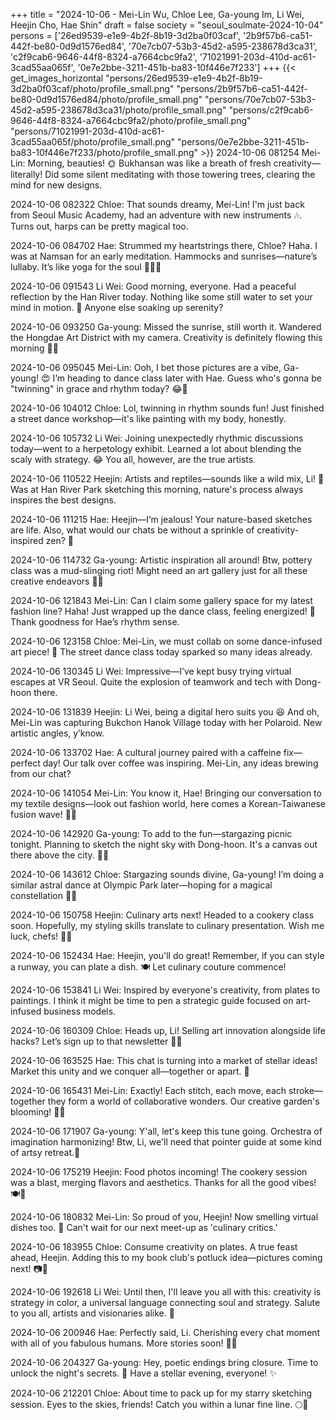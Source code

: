 +++
title = "2024-10-06 - Mei-Lin Wu, Chloe Lee, Ga-young Im, Li Wei, Heejin Cho, Hae Shin"
draft = false
society = "seoul_soulmate-2024-10-04"
persons = ['26ed9539-e1e9-4b2f-8b19-3d2ba0f03caf', '2b9f57b6-ca51-442f-be80-0d9d1576ed84', '70e7cb07-53b3-45d2-a595-238678d3ca31', 'c2f9cab6-9646-44f8-8324-a7664cbc9fa2', '71021991-203d-410d-ac61-3cad55aa065f', '0e7e2bbe-3211-451b-ba83-10f446e7f233']
+++
{{< get_images_horizontal "persons/26ed9539-e1e9-4b2f-8b19-3d2ba0f03caf/photo/profile_small.png" "persons/2b9f57b6-ca51-442f-be80-0d9d1576ed84/photo/profile_small.png" "persons/70e7cb07-53b3-45d2-a595-238678d3ca31/photo/profile_small.png" "persons/c2f9cab6-9646-44f8-8324-a7664cbc9fa2/photo/profile_small.png" "persons/71021991-203d-410d-ac61-3cad55aa065f/photo/profile_small.png" "persons/0e7e2bbe-3211-451b-ba83-10f446e7f233/photo/profile_small.png" >}}
2024-10-06 081254 Mei-Lin: Morning, beauties! 🌞 Bukhansan was like a breath of fresh creativity—literally! Did some silent meditating with those towering trees, clearing the mind for new designs.

2024-10-06 082322 Chloe: That sounds dreamy, Mei-Lin! I'm just back from Seoul Music Academy, had an adventure with new instruments 🎶. Turns out, harps can be pretty magical too. 

2024-10-06 084702 Hae: Strummed my heartstrings there, Chloe? Haha. I was at Namsan for an early meditation. Hammocks and sunrises—nature’s lullaby. It’s like yoga for the soul 🧘‍♀️💕

2024-10-06 091543 Li Wei: Good morning, everyone. Had a peaceful reflection by the Han River today. Nothing like some still water to set your mind in motion. 🌊 Anyone else soaking up serenity?

2024-10-06 093250 Ga-young: Missed the sunrise, still worth it. Wandered the Hongdae Art District with my camera. Creativity is definitely flowing this morning 📸✨

2024-10-06 095045 Mei-Lin: Ooh, I bet those pictures are a vibe, Ga-young! 😍 I’m heading to dance class later with Hae. Guess who's gonna be "twinning" in grace and rhythm today? 😂💃

2024-10-06 104012 Chloe: Lol, twinning in rhythm sounds fun! Just finished a street dance workshop—it's like painting with my body, honestly. 

2024-10-06 105732 Li Wei: Joining unexpectedly rhythmic discussions today—went to a herpetology exhibit. Learned a lot about blending the scaly with strategy. 😂 You all, however, are the true artists.

2024-10-06 110522 Heejin: Artists and reptiles—sounds like a wild mix, Li! 🌿 Was at Han River Park sketching this morning, nature's process always inspires the best designs. 

2024-10-06 111215 Hae: Heejin—I’m jealous! Your nature-based sketches are life. Also, what would our chats be without a sprinkle of creativity-inspired zen? 🤍 

2024-10-06 114732 Ga-young: Artistic inspiration all around! Btw, pottery class was a mud-slinging riot! Might need an art gallery just for all these creative endeavors 🏺😆

2024-10-06 121843 Mei-Lin: Can I claim some gallery space for my latest fashion line? Haha! Just wrapped up the dance class, feeling energized! 💫 Thank goodness for Hae’s rhythm sense.

2024-10-06 123158 Chloe: Mei-Lin, we must collab on some dance-infused art piece! 🌈 The street dance class today sparked so many ideas already. 

2024-10-06 130345 Li Wei: Impressive—I’ve kept busy trying virtual escapes at VR Seoul. Quite the explosion of teamwork and tech with Dong-hoon there. 

2024-10-06 131839 Heejin: Li Wei, being a digital hero suits you 😆 And oh, Mei-Lin was capturing Bukchon Hanok Village today with her Polaroid. New artistic angles, y’know.

2024-10-06 133702 Hae: A cultural journey paired with a caffeine fix—perfect day! Our talk over coffee was inspiring. Mei-Lin, any ideas brewing from our chat?

2024-10-06 141054 Mei-Lin: You know it, Hae! Bringing our conversation to my textile designs—look out fashion world, here comes a Korean-Taiwanese fusion wave! 🌊👗

2024-10-06 142920 Ga-young: To add to the fun—stargazing picnic tonight. Planning to sketch the night sky with Dong-hoon. It's a canvas out there above the city. 🌌✨

2024-10-06 143612 Chloe: Stargazing sounds divine, Ga-young! I’m doing a similar astral dance at Olympic Park later—hoping for a magical constellation 🎨✨

2024-10-06 150758 Heejin: Culinary arts next! Headed to a cookery class soon. Hopefully, my styling skills translate to culinary presentation. Wish me luck, chefs! 👩‍🍳

2024-10-06 152434 Hae: Heejin, you'll do great! Remember, if you can style a runway, you can plate a dish. 🍽 Let culinary couture commence!

2024-10-06 153841 Li Wei: Inspired by everyone's creativity, from plates to paintings. I think it might be time to pen a strategic guide focused on art-infused business models. 

2024-10-06 160309 Chloe: Heads up, Li! Selling art innovation alongside life hacks? Let’s sign up to that newsletter 📰💼

2024-10-06 163525 Hae: This chat is turning into a market of stellar ideas! Market this unity and we conquer all—together or apart. 👭

2024-10-06 165431 Mei-Lin: Exactly! Each stitch, each move, each stroke—together they form a world of collaborative wonders. Our creative garden's blooming! 🎨🌺

2024-10-06 171907 Ga-young: Y'all, let's keep this tune going. Orchestra of imagination harmonizing! Btw, Li, we'll need that pointer guide at some kind of artsy retreat.📓

2024-10-06 175219 Heejin: Food photos incoming! The cookery session was a blast, merging flavors and aesthetics. Thanks for all the good vibes! 🍽📸

2024-10-06 180832 Mei-Lin: So proud of you, Heejin! Now smelling virtual dishes too. 🍲 Can't wait for our next meet-up as 'culinary critics.'

2024-10-06 183955 Chloe: Consume creativity on plates. A true feast ahead, Heejin. Adding this to my book club's potluck idea—pictures coming next! 📷🍷

2024-10-06 192618 Li Wei: Until then, I'll leave you all with this: creativity is strategy in color, a universal language connecting soul and strategy. Salute to you all, artists and visionaries alike. 🌟

2024-10-06 200946 Hae: Perfectly said, Li. Cherishing every chat moment with all of you fabulous humans. More stories soon! 🐾🤍

2024-10-06 204327 Ga-young: Hey, poetic endings bring closure. Time to unlock the night's secrets. 🌌 Have a stellar evening, everyone! ✨

2024-10-06 212201 Chloe: About time to pack up for my starry sketching session. Eyes to the skies, friends! Catch you within a lunar fine line. 🌕🎨
